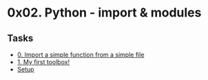 # 0x02. Python - import & modules
## Tasks
* [0. Import a simple function from a simple file](#general-info)
* [1. My first toolbox!](#technologies)
* [Setup](#setup)